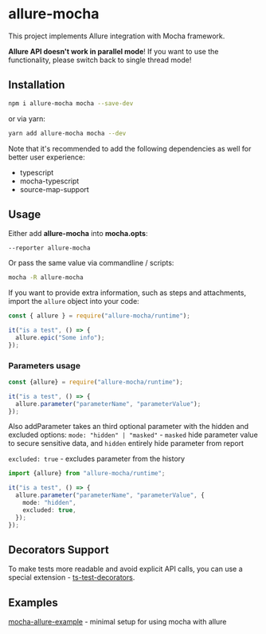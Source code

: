 # allure-mocha

This project implements Allure integration with Mocha framework.

**Allure API doesn't work in parallel mode**! If you want to use the functionality, please switch
back to single thread mode!

## Installation

```bash
npm i allure-mocha mocha --save-dev
```

or via yarn:

```bash
yarn add allure-mocha mocha --dev
```

Note that it's recommended to add the following dependencies as well for better user experience:

- typescript
- mocha-typescript
- source-map-support

## Usage

Either add **allure-mocha** into **mocha.opts**:

```text
--reporter allure-mocha
```

Or pass the same value via commandline / scripts:

```bash
mocha -R allure-mocha
```

If you want to provide extra information, such as steps and attachments, import the `allure` object
into your code:

```javascript
const { allure } = require("allure-mocha/runtime");

it("is a test", () => {
  allure.epic("Some info");
});
```

### Parameters usage

```ts
const {allure} = require("allure-mocha/runtime");

it("is a test", () => {
  allure.parameter("parameterName", "parameterValue");
});
```

Also addParameter takes an third optional parameter with the hidden and excluded options:
`mode: "hidden" | "masked"` - `masked` hide parameter value to secure sensitive data, and `hidden`
entirely hide parameter from report

`excluded: true` - excludes parameter from the history

```ts
import {allure} from "allure-mocha/runtime";

it("is a test", () => {
  allure.parameter("parameterName", "parameterValue", {
    mode: "hidden",
    excluded: true,
  });
});
```

## Decorators Support

To make tests more readable and avoid explicit API calls, you can use a special
extension - [ts-test-decorators](https://github.com/sskorol/ts-test-decorators).

## Examples

[mocha-allure-example](https://github.com/vovsemenv/mocha-allure-example) - minimal setup for using
mocha with allure

